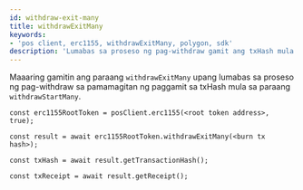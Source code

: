 ```yaml
---
id: withdraw-exit-many
title: withdrawExitMany
keywords:
- 'pos client, erc1155, withdrawExitMany, polygon, sdk'
description: 'Lumabas sa proseso ng pag-withdraw gamit ang txHash mula sa withdrawStart.'
---
```


Maaaring gamitin ang paraang `withdrawExitMany` upang lumabas sa proseso ng pag-withdraw sa pamamagitan ng paggamit sa txHash mula sa paraang `withdrawStartMany`.

```
const erc1155RootToken = posClient.erc1155(<root token address>, true);

const result = await erc1155RootToken.withdrawExitMany(<burn tx hash>);

const txHash = await result.getTransactionHash();

const txReceipt = await result.getReceipt();

```
